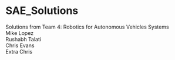 # SAE_Solutions
Solutions from Team 4: Robotics for Autonomous Vehicles Systems  
Mike Lopez    
Rushabh Talati   
Chris Evans  
Extra Chris
